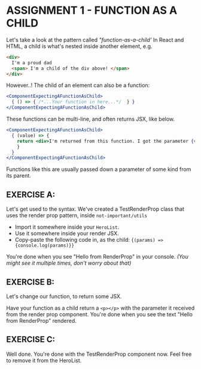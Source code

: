 # ASSIGNMENT 1 - FUNCTION AS A CHILD

Let's take a look at the pattern called *"function-as-a-child'*
In React and HTML, a child is what's nested inside another element, e.g.
```html
<div>
  I'm a proud dad
  <span> I'm a child of the div above! </span>
</div>
```
However..! The child of an element can also be a function:
```jsx harmony
<ComponentExpectingAFunctionAsChild>
  { () => { /*...Your function in here...*/  } }
</ComponentExpectingAFunctionAsChild>
```

These functions can be multi-line, and often returns JSX, like below.
```jsx harmony
<ComponentExpectingAFunctionAsChild>
  { (value) => {
    return <div>I'm returned from this function. I got the parameter {value} </div>
    }
  }
</ComponentExpectingAFunctionAsChild>
```

Functions like this are usually passed down a parameter of some kind from its parent.

## EXERCISE A:

Let's get used to the syntax.
We've created a TestRenderProp class that uses the render prop pattern,
inside `not-important/utils`

 - Import it somewhere inside your `HeroList`.
 - Use it somewhere inside your render JSX.
 - Copy-paste the following code in, as the child:
    `{(params) => {console.log(params)}}`

You're done when you see "Hello from RenderProp" in your console.
*(You might see it multiple times, don't worry about that)*


## EXERCISE B:
Let's change our function, to return some JSX.

Have your function as a child return a `<p></p>` with the parameter it received from the
render prop component.
You're done when you see the text "Hello from RenderProp" rendered.

## EXERCISE C:
Well done. You're done with the TestRenderProp component now. Feel free
to remove it from the HeroList.
